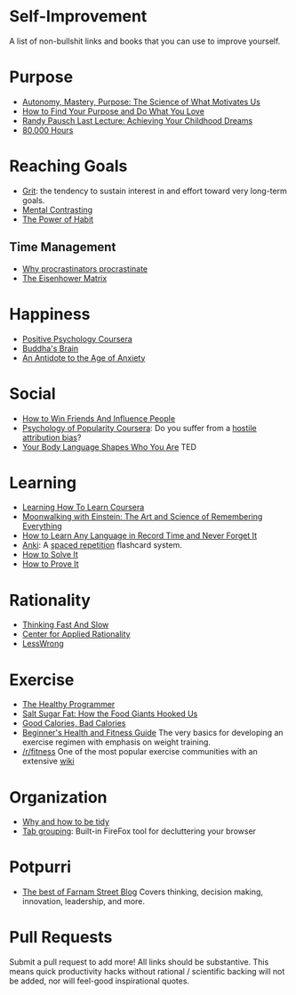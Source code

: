 # Self-Improvement
A list of non-bullshit links and books that you can use to improve yourself.

# Purpose
* [Autonomy, Mastery, Purpose: The Science of What Motivates Us](http://www.brainpickings.org/2013/05/09/daniel-pink-drive-rsa-motivation/)
* [How to Find Your Purpose and Do What You Love](http://www.brainpickings.org/index.php/2012/02/27/purpose-work-love/)
* [Randy Pausch Last Lecture: Achieving Your Childhood Dreams](https://www.youtube.com/watch?v=ji5_MqicxSo)
* [80,000 Hours](https://80000hours.org/)

# Reaching Goals
* [Grit](https://sites.sas.upenn.edu/duckworth): the tendency to sustain interest in and effort toward very long-term goals.
* [Mental Contrasting](https://en.wikipedia.org/wiki/Mental_contrasting)
* [The Power of Habit](http://www.amazon.com/The-Power-Habit-What-Business/dp/081298160X)
 
## Time Management
* [Why procrastinators procrastinate](http://waitbutwhy.com/2013/10/why-procrastinators-procrastinate.html)
* [The Eisenhower Matrix](https://www.farnamstreetblog.com/2013/04/how-to-work-more-efficiently-the-eisenhower-matrix/)

# Happiness
* [Positive Psychology Coursera](http://positivepsychologyprogram.com/positive-psychology-coursera-course/)
* [Buddha's Brain](http://www.amazon.com/Buddhas-Brain-Practical-Neuroscience-Happiness-ebook/dp/B003TU29WU)
* [An Antidote to the Age of Anxiety](http://www.brainpickings.org/2014/01/06/alan-watts-wisdom-of-insecurity-1/)

# Social
* [How to Win Friends And Influence People](http://www.amazon.com/How-Win-Friends-Influence-People/dp/1508569754)
* [Psychology of Popularity Coursera](https://www.coursera.org/course/popularity): Do you suffer from a [hostile attribution bias](https://en.wikipedia.org/wiki/Attribution_bias#Hostile_attribution_bias)?
* [Your Body Language Shapes Who You Are](http://www.ted.com/talks/amy_cuddy_your_body_language_shapes_who_you_are?language=en) TED

# Learning
* [Learning How To Learn Coursera](https://www.coursera.org/learn/learning-how-to-learn)
* [Moonwalking with Einstein: The Art and Science of Remembering Everything](http://www.amazon.com/Moonwalking-Einstein-Science-Remembering-Everything/dp/0143120530)
* [How to Learn Any Language in Record Time and Never Forget It](http://fourhourworkweek.com/2014/07/16/how-to-learn-any-language-in-record-time-and-never-forget-it/)
* [Anki](http://ankisrs.net/): A [spaced repetition](https://en.wikipedia.org/wiki/Spaced_repetition) flashcard system.
* [How to Solve It](http://www.amazon.com/How-Solve-It-Mathematical-Princeton/dp/069111966X)
* [How to Prove It](http://www.amazon.com/How-Prove-It-Structured-Approach/dp/0521675995)

# Rationality
* [Thinking Fast And Slow](http://www.amazon.com/Thinking-Fast-Slow-Daniel-Kahneman/dp/0374533555)
* [Center for Applied Rationality](http://rationality.org/)
* [LessWrong](lesswrong.com)

# Exercise
* [The Healthy Programmer](http://www.amazon.com/The-Healthy-Programmer-Pragmatic-Programmers/dp/1937785319)
* [Salt Sugar Fat: How the Food Giants Hooked Us](http://www.amazon.com/Salt-Sugar-Fat-Giants-Hooked/dp/0812982193)
* [Good Calories, Bad Calories](http://www.amazon.com/Good-Calories-Bad-Controversial-Science/dp/1400033462)
* [Beginner's Health and Fitness Guide](http://liamrosen.com/fitness.html) The very basics for developing an exercise regimen with emphasis on weight training.
* [/r/fitness](http://www.reddit.com/r/Fitness) One of the most popular exercise communities with an extensive [wiki](https://www.reddit.com/r/Fitness/wiki/index)

# Organization
* [Why and how to be tidy](https://www.farnamstreetblog.com/2014/12/the-life-changing-magic-of-tidying-up/)
* [Tab grouping](https://support.mozilla.org/en-US/kb/tab-groups-organize-tabs?redirectlocale=en-US&redirectslug=what-are-tab-groups): Built-in FireFox tool for decluttering your browser

# Potpurri
* [The best of Farnam Street Blog](https://www.farnamstreetblog.com/best-articles/) Covers thinking, decision making, innovation, leadership, and more.

# Pull Requests
Submit a pull request to add more!  All links should be substantive.  This means quick productivity hacks without rational / scientific backing will not be added, nor will feel-good inspirational quotes.

